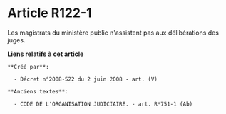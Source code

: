 # Article R122-1

Les magistrats du ministère public n'assistent pas aux délibérations des juges.

**Liens relatifs à cet article**

	**Créé par**:

	  - Décret n°2008-522 du 2 juin 2008 - art. (V)

	**Anciens textes**:

	  - CODE DE L'ORGANISATION JUDICIAIRE. - art. R*751-1 (Ab)
